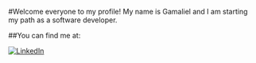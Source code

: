 #Welcome everyone to my profile! My name is Gamaliel and I am starting my path as a software developer.

##You can find me at:

[![LinkedIn](https://img.shields.io/badge/LinkedIn-Roberto_Alejandro_Farfan_Peña-0077B5?style=for-the-badge&logo=linkedin&logoColor=white&labelColor=101010)](linkedin.com/in/gamaliel-león-0b4688125)
